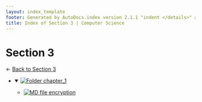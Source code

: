 ```yaml
---
layout: index_template
footer: Generated by AutoDocs.index version 2.1.1 "indent </details>" ⓒ Starwort, 2020
title: Index of Section 3 | Computer Science
---
```


# Section 3

← [Back to Section 3](..)

- <details open><summary><a href='Paper_1/section_3/chapter_1'><img title='Folder' src='https://starwort.github.io/computer-science/icon-folder.png'> chapter_1</a></summary>

  - [![MD file](https://img.icons8.com/windows/512/bb86fc/regular-document.png) encryption](Paper_1/section_3/chapter_1/encryption.md)

  </details>
